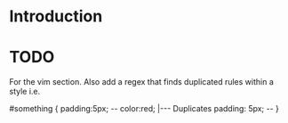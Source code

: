 # Introduction

# TODO
For the vim section. Also add a regex that finds duplicated rules within a style i.e.

#something {
  padding:5px;  --
  color:red;      |--- Duplicates
  padding: 5px; --
}
